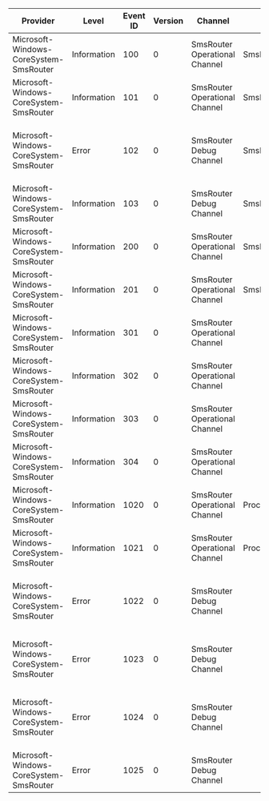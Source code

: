 Provider                                |  Level        |  Event ID  |  Version  |  Channel                        |  Task                 |  Opcode  |  Keyword      |  Message
----------------------------------------|---------------|------------|-----------|---------------------------------|-----------------------|----------|---------------|---------------------------------------------------------------------------------------------
Microsoft-Windows-CoreSystem-SmsRouter  |  Information  |  100       |  0        |  SmsRouter Operational Channel  |  SmsRouter            |  Start   |  Performance  |
Microsoft-Windows-CoreSystem-SmsRouter  |  Information  |  101       |  0        |  SmsRouter Operational Channel  |  SmsRouter            |  Stop    |  Performance  |
Microsoft-Windows-CoreSystem-SmsRouter  |  Error        |  102       |  0        |  SmsRouter Debug Channel        |  SmsRouter            |          |  Error        |  [SmsRouter::{AnsiStringName}:{LineNumber}] Error {HResultName}: {Context}
Microsoft-Windows-CoreSystem-SmsRouter  |  Information  |  103       |  0        |  SmsRouter Debug Channel        |  SmsRouter            |          |  Performance  |  [SmsRouter::{AnsiStringName}:{LineNumber}] {Context}
Microsoft-Windows-CoreSystem-SmsRouter  |  Information  |  200       |  0        |  SmsRouter Operational Channel  |  SmsBroker            |  Start   |  Performance  |
Microsoft-Windows-CoreSystem-SmsRouter  |  Information  |  201       |  0        |  SmsRouter Operational Channel  |  SmsBroker            |  Stop    |  Performance  |
Microsoft-Windows-CoreSystem-SmsRouter  |  Information  |  301       |  0        |  SmsRouter Operational Channel  |                       |          |  Performance  |
Microsoft-Windows-CoreSystem-SmsRouter  |  Information  |  302       |  0        |  SmsRouter Operational Channel  |                       |          |  Performance  |
Microsoft-Windows-CoreSystem-SmsRouter  |  Information  |  303       |  0        |  SmsRouter Operational Channel  |                       |          |  Performance  |
Microsoft-Windows-CoreSystem-SmsRouter  |  Information  |  304       |  0        |  SmsRouter Operational Channel  |                       |          |  Performance  |
Microsoft-Windows-CoreSystem-SmsRouter  |  Information  |  1020      |  0        |  SmsRouter Operational Channel  |  ProcessNotification  |  Start   |               |
Microsoft-Windows-CoreSystem-SmsRouter  |  Information  |  1021      |  0        |  SmsRouter Operational Channel  |  ProcessNotification  |  Stop    |               |
Microsoft-Windows-CoreSystem-SmsRouter  |  Error        |  1022      |  0        |  SmsRouter Debug Channel        |                       |          |  Error        |  Error publishing background notification to system event broker.Error is {error}: {hresult}
Microsoft-Windows-CoreSystem-SmsRouter  |  Error        |  1023      |  0        |  SmsRouter Debug Channel        |                       |          |  Error        |  No WNF state name found for this device.Error is {error}: {hresult}
Microsoft-Windows-CoreSystem-SmsRouter  |  Error        |  1024      |  0        |  SmsRouter Debug Channel        |                       |          |  Error        |  Error getting network account details from device node.Error is {error}: {hresult}
Microsoft-Windows-CoreSystem-SmsRouter  |  Error        |  1025      |  0        |  SmsRouter Debug Channel        |                       |          |  Error        |  Error - Could not decode SMS message.Error is {error}: {hresult}